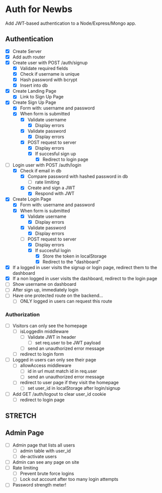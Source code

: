 # Auth for Newbs

Add JWT-based authentication to a Node/Express/Mongo app.

## Authentication
* [x] Create Server
* [x] Add auth router
* [x] Create user with POST /auth/signup
  * [x] Validate required fields
  * [x] Check if username is unique
  * [x] Hash password with bcrypt
  * [x] Insert into db
* [x] Create Landing Page
  * [x] Link to Sign Up Page
* [x] Create Sign Up Page
  * [x] Form with: username and password
  * [x] When form is submitted
    * [x] Validate username
      * [x] Display errors
    * [x] Validate password
      * [x] Display errors
    * [x] POST request to server
      * [x] Display errors
      * [x] If succesful sign up
        * [x] Redirect to login page
* [ ] Login user with POST /auth/login
  * [x] Check if email in db
    * [x] Compare password with hashed password in db
      * [ ] rate limiting
    * [x] Create and sign a JWT
      * [x] Respond with JWT
* [x] Create Login Page
  * [x] Form with: username and password
  * [x] When form is submitted
    * [x] Validate username
      * [x] Display errors
    * [x] Validate password
      * [x] Display errors
    * [ ] POST request to server
      * [x] Display errors
      * [x] If succesful login
        * [x] Store the token in localStorage
        * [x] Redirect to the "dashboard"
* [x] If a logged in user visits the signup or login page, redirect them to the dashboard
* [x] If a non logged in user visits the dashboard, redirect to the login page
* [ ] Show username on dashboard
* [ ] After sign up, immediately login
* [ ] Have one protected route on the backend...
  * [ ] ONLY logged in users can request this route

### Authorization
* [ ] Visitors can only see the homepage
  * [ ] isLoggedIn middleware
    * [ ] Validate JWT in header
      * [ ] set req.user to be JWT payload
    * [ ] send an unauthorized error message
  * [ ] redirect to login form
* [ ] Logged in users can only see their page
  * [ ] allowAccess middleware
    * [ ] id in url must match id in req.user
    * [ ] send an unauthorized error message
  * [ ] redirect to user page if they visit the homepage
    * [ ] set user_id in localStorage after login/signup
* [ ] Add GET /auth/logout to clear user_id cookie
  * [ ] redirect to login page

## STRETCH

## Admin Page
* [ ] Admin page that lists all users
  * [ ] admin table with user_id
  * [ ] de-activate users
* [ ] Admin can see any page on site
* [ ] Rate limiting
  * [ ] Prevent brute force logins
  * [ ] Lock out account after too many login attempts
* [ ] Password strength meter!